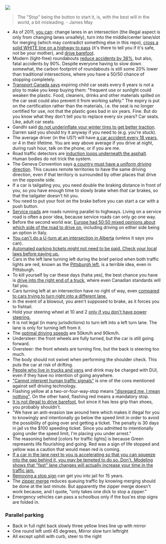 ![](http://i.imgur.com/IGedhKP.jpg)

> The "Stop" being the button to start it, is, with the best will in the world, a bit misleading. - James May

- As of 2011, [you can](https://www.yorkregion.com/news-story/1423985-police-debunk-traffic-myths/): change lanes in an intersection (the illegal aspect is only from changing lanes unsafely), turn into the middle/center lane/slot for merging (which may contradict something else in this repo), [cross a solid WHITE line on a highway to pass](https://derekwilsonlaw.ca/5-surprising-ontario-traffic-laws-that-you-might-not-know-about/) (it's there to tell you if it's safe, not be your mother), and [drive barefoot](https://www.wheels.ca/top-ten/10-common-driving-misconceptions/).
- Modern (light-free) roundabouts [reduce accidents by 38%](https://www.youtube.com/watch?v=AqcyRxZJCXc), but also, fatal accidents by 90%. Despite everyone having to slow down somewhat, the carbon footprint of roundabouts is still some 20% lower than traditional intersections, where you have a 50/50 chance of stopping completely.
- [Transport Canada says](https://bc.ctvnews.ca/mobile/an-expired-car-seat-could-be-putting-your-child-at-risk-1.2817169) expiring child car seats every 6 years is not a ploy to make you keep buying them: "frequent use or sunlight could weaken the plastic. Food, cleaners, drinks and other materials spilled on the car seat could also prevent it from working safely." The expiry is put on the certification rather than the materials, i.e. the seat is no longer certified for use, not that the plastic goes bad in six years. Fine. But do you know what they don't tell you to replace every six years? Car seats. Like, adult car seats.
- Gandhi said [do not underinflate your winter tires to get better traction](https://www.theweathernetwork.com/ca/news/article/winter-winter-tire-myths-what-you-need-to-know-for-safer-driving). Darren said you should try it anyway if you need to (e.g. you're stuck).
- The average driver (in the US?) will have [a car accident every 18 years](https://cederberglaw.com/how-many-car-accidents-will-i-have-in-my-lifetime/), or 4 in their lifetime. You are *way* above average if you drive at night, during rush hour, talk on the phone, or if you are me.
- Road traffic detectors are [induction loops underneath the asphalt](https://auto.howstuffworks.com/car-driving-safety/safety-regulatory-devices/how-does-a-traffic-light-detect-that-a-car-has-pulled-up-and-is-waiting-for-the-light-to-change.htm). Human bodies do not trick the system.
- The Geneva Convention says [a country must have a uniform driving direction](https://www.youtube.com/watch?v=JoYNhX15w4k). This causes remote territories to have the same driving direction, even if that territory is surrounded by other places that drive on the opposite side.
- If a car is tailgating you, you need double the braking distance in front of you, so you have enough time to slowly brake when _that_ car brakes, so that the tailgater doesn't hit you.
- You need to put your foot on the brake before you can start a car with a push button.
- [Service roads](https://en.wikipedia.org/wiki/Frontage_road) are roads running parallel to highways. Living on a service road is often a poor idea, because service roads can only go one way.
- Before the second world war, [Europe had 50:50 mixed opinions about which side of the road to drive on](https://i.redd.it/zhaj9kiw5ha11.png), including driving on either side being an option in Italy.
- [You can't do a U-turn at an intersection in Alberta](https://globalnews.ca/news/974813/road-rules-are-u-turns-allowed/) (unless it says you can).
- [Automated parking tickets might not need to be paid. Check your local laws before paying up.](https://www.reddit.com/r/technology/comments/6ispco/a_controversial_bill_passed_by_a_house_committee/)
- Cars in the left lane turning left during the brief period when both traffic lights are red, known as the [Pittsburgh left](https://en.wikipedia.org/wiki/Pittsburgh_left), is a terrible idea, even in Pittsburgh.
- To kill yourself by car these days (haha yes), the best chance you have is [drive into the right end of a truck](https://www.youtube.com/watch?v=bT3G-kcKN70), where even Canadian standards will fail you.
- Cars turning left at an intersection have no right of way, even [compared to cars trying to turn right into a different lane.](https://www.insurancehotline.com/understanding-right-of-way-common-scenarios/)
- In the event of a blowout, you aren't supposed to brake, as it forces you to fishtail.
- Hold your steering wheel at 10 and 2 [only if you don't have power steering.](https://www.youtube.com/watch?v=q9fu3SBm-PU)
- It is not legal (in many jurisdictions) to turn left into a left turn lane. The lane is only for turning left from it.
- The [optimal driving speeds](http://eartheasy.com/move_fuel_efficient_driving.html) are 50km/h and 90km/h.
- Understeer: the front wheels are fully turned, but the car is still going forward.
- Oversteer: the front wheels are turning fine, but the back is steering too much.
- The body should not swivel when performing the shoulder check. This puts the car at risk of drifting.
- [People who live in trucks and vans](https://www.reddit.com/r/vandwellers/comments/5mk4vb/consuming_alcohol/) and drink may be charged with DUI, even if they have no intention of going anywhere.
- ["Cannot interpret human traffic signals"](http://www.autoinsurancecenter.com/top-20-pros-and-cons-associated-with-self-driving-cars.htm) is one of the cons mentioned against self driving technology.
- Flashing yellow at a two-or-four-way-stop means ["disregard me, I mean nothing"](http://www.mto.gov.on.ca/english/dandv/driver/handbook/section3.2.12.shtml). On the other hand, flashing red means a mandatory stop.
- [It is not illegal to drive barefoot](http://www.theglobeandmail.com/globe-drive/culture/commuting/strange-canadian-driving-laws-that-surprised-us-the-most-in-2015/article27951066/), but since it has less grip than shoes, you probably shouldn't.
- "We have an anti-evasion law around here which makes it illegal for you to knowingly and intentionally go below the speed limit in order to avoid the possibility of going over and getting a ticket. The penalty is 30 days in jail vs the \$100 speeding ticket. Since you admitted to intentionally going under the speed limit, I'm placing you under arrest."
- The reasoning behind [colors for traffic lights] is because Green represents life flourishing and going. Red was a sign of life stopped and yellow was a caution that would mean red is coming.
- [If a car in the lane next to you is accelerating so that you can squeeze into the gap behind it, you may be tempted to do so. Don't. Modeling shows that "fast" lane changes will actually increase your time in the traffic jam.](https://www.wikihow.com/Make-Time-Spent-Commuting-by-Car-Efficient)
- [Removing a stop sign](https://www.nytimes.com/1997/06/21/us/3-are-sentenced-to-15-years-in-fatal-stop-sign-prank.html) can get you into jail for 15 years.
- The [zipper merge](http://www.dot.state.mn.us/zippermerge/) reduces queuing traffic by knowing merging should be done at the last minute. But apparently the zipper merge doesn't work because, and I quote, "only takes one dick to stop a zipper."
- Emergency vehicles can pass a schoolbus only if the bus'es stop signs are folded in.

### Parallel parking

- Back in full right back slowly three yellow lines line up with mirror
- One round left until 45 degrees, Mirror slow turn leftright
- All except uphill with curb, steer to the right
